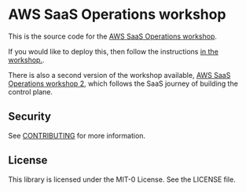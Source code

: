 # AWS SaaS Operations workshop

This is the source code for the [AWS SaaS Operations workshop](https://catalog.workshops.aws/saas-operations/en-US).

If you would like to deploy this, then follow the instructions [in the workshop.](https://catalog.workshops.aws/saas-operations/en-US/0005-getting-started/020-own-account).

There is also a second version of the workshop available, [AWS SaaS Operations workshop 2](https://catalog.workshops.aws/saas-operations-2), which follows the SaaS journey of building the control plane.

## Security

See [CONTRIBUTING](CONTRIBUTING.md#security-issue-notifications) for more information.

## License

This library is licensed under the MIT-0 License. See the LICENSE file.
